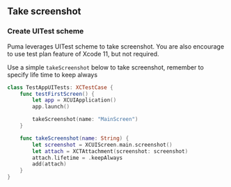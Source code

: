 ## Take screenshot

### Create UITest scheme

Puma leverages UITest scheme to take screenshot. You are also encourage to use test plan feature of Xcode 11, but not required.

Use a simple `takeScreenshot` below to take screenshot, remember to specify life time to keep always

```swift
class TestAppUITests: XCTestCase {
    func testFirstScreen() {
        let app = XCUIApplication()
        app.launch()

        takeScreenshot(name: "MainScreen")
    }

    func takeScreenshot(name: String) {
        let screenshot = XCUIScreen.main.screenshot()
        let attach = XCTAttachment(screenshot: screenshot)
        attach.lifetime = .keepAlways
        add(attach)
    }
}
```

